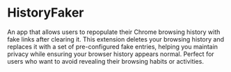 # HistoryFaker

An app that allows users to repopulate their Chrome browsing history with fake links after clearing it. This extension deletes your browsing history and replaces it with a set of pre-configured fake entries, helping you maintain privacy while ensuring your browser history appears normal. Perfect for users who want to avoid revealing their browsing habits or activities.


